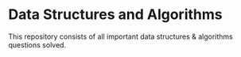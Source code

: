 # Data Structures and Algorithms
 This repository consists of all important data structures & algorithms questions solved.
